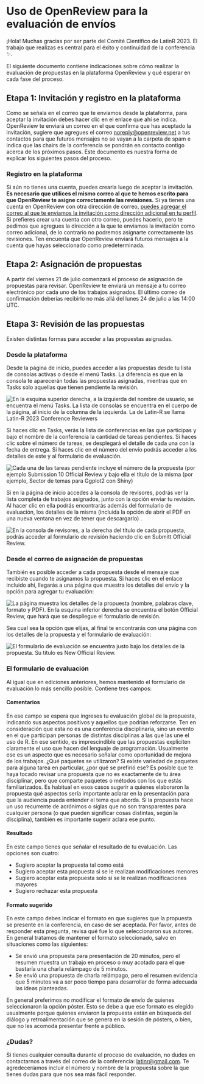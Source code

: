 # Uso de OpenReview para la evaluación de envíos

¡Hola! Muchas gracias por ser parte del Comité Científico de LatinR 2023. El trabajo que realizas es central para el éxito y continuidad de la conferencia :sparkles:.

El siguiente documento contiene indicaciones sobre cómo realizar la evaluación de propuestas en la plataforma OpenReview y qué esperar en cada fase del proceso.

## Etapa 1: Invitación y registro en la plataforma

Como se señala en el correo que te enviamos desde la plataforma, para aceptar la invitación debes hacer clic en el enlace que ahí se indica. OpenReview te enviará un correo en el que confirma que has aceptado la invitación, sugiere que agregues el correo [noreply@openreview.net](mailto:noreply@openreview.net) a tus contactos para que futuros mensajes no se vayan a la carpeta de spam e indica que las chairs de la conferencia se pondrán en contacto contigo acerca de los próximos pasos. Este documento es nuestra forma de explicar los siguientes pasos del proceso. 

### Registro en la plataforma

Si aún no tienes una cuenta, puedes crearla luego de aceptar la invitación. **Es necesario que utilices el mismo correo al que te hemos escrito para que OpenReview te asigne correctamente las revisiones.** Si ya tienes una cuenta en OpenReview con otra dirección de correo, [puedes agregar el correo al que te enviamos la invitación como dirección adicional en tu perfil](https://docs.openreview.net/getting-started/creating-an-openreview-profile/add-or-remove-an-email-address-from-your-profile). Si prefieres crear una cuenta con otro correo, puedes hacerlo, pero te pedimos que agregues la dirección a la que te enviamos la invitación como correo adicional, de lo contrario no podremos asignarte correctamente las revisiones. 
Ten encuenta que OpenReview enviará futuros mensajes a la cuenta que hayas seleccionado como predeterminada.  

## Etapa 2: Asignación de propuestas

A partir del viernes 21 de julio comenzará el proceso de asignación de propuestas para revisar. OpenReview te enviará un mensaje a tu correo electrónico por cada uno de los trabajos asignados. El último correo de confirmación deberías recibirlo no más allá del lunes 24 de julio a las 14:00 UTC. 

## Etapa 3: Revisión de las propuestas

Existen distintas formas para acceder a las propuestas asignadas. 

### Desde la plataforma

Desde la página de inicio, puedes acceder a las propuestas desde tu lista de consolas activas o desde el menú Tasks. La diferencia es que en la consola te aparecerán todas las propuestas asignadas, mientras que en Tasks solo aquellas que tienen pendiente la revisión. 

![En la esquina superior derecha, a la izquierda del nombre de usuario, se encuentra el menú Tasks. La lista de consolas se encuentra en el cuerpo de la página, al inicio de la columna de la izquierda. La de Latin-R se llama Latin-R 2023 Conference Reviewers](./img/inicio.png "En la esquina superior derecha, a la izquierda del nombre de usuario, se encuentra el menú Tasks. La lista de consolas se encuentra en el cuerpo de la página, al inicio de la columna de la izquierda. La de Latin-R se llama Latin-R 2023 Conference Reviewers")

Si haces clic en Tasks, verás la lista de conferencias en las que participas y bajo el nombre de la conferencia la cantidad de tareas pendientes. Si haces clic sobre el número de tareas, se desplegará el detalle de cada una con la fecha de entrega. Si haces clic en el número del envío podrás acceder a los detalles de este y al formulario de evaluación. 

![Cada una de las tareas pendiente incluye el número de la propuesta (por ejemplo Submission 10 Official Review y bajo ella el título de la misma (por ejemplo, Sector de temas para Ggplot2 con Shiny)](./img/tasks.png "Cada una de las tareas pendiente incluye el número de la propuesta (por ejemplo Submission 10 Official Review y bajo ella el título de la misma (por ejemplo, Sector de temas para Ggplot2 con Shiny)")

Si en la página de inicio accedes a la consola de revisores, podrás ver la lista completa de trabajos asignados, junto con la opción enviar tu revisión.  Al hacer clic en ella podrás encontrarás además del formulario de evaluación, los detalles de la misma (incluida la opción de abrir el PDF en una nueva ventana en vez de tener que descargarlo) . 

![En la consola de revisores, a la derecha del título de cada propuesta, podrás acceder al formulario de revisión haciendo clic en Submitt Official Review. ](./img/consola-revisores.png "En la consola de revisores, a la derecha del título de cada propuesta, podrás acceder al formulario de revisión haciendo clic en Submitt Official Review. ")

### Desde el correo de asignación de propuestas

También es posible acceder a cada propuesta desde el mensaje que recibiste cuando te asignamos la propuesta. Si haces clic en el enlace incluido ahí, llegarás a una página que muestra los detalles del envío y la opción para agregar tu evaluación:

![La página muestra los detalles de la propuesta (nombre, palabras clave, formato y PDF). En la esquina inferior derecha se encuentra el botón Official Review, que hará que se despliegue el formulario de revisión.](./img/acceso-desde-correo.png "La página muestra los detalles de la propuesta (nombre, palabras clave, formato y PDF). En la esquina inferior derecha se encuentra el botón Official Review, que hará que se despliegue el formulario de revisión.")

Sea cual sea la opción que elijas, al final te encontrarás con una página con los detalles de la propuesta y el formulario de evaluación:

![El formulario de evaluación se encuentra justo bajo los detalles de la propuesta. Su título es New Official Review.](./img/formulario-evaluacion.png "El formulario de evaluación se encuentra justo bajo los detalles de la propuesta. Su título es New Official Review.")


### El formulario de evaluación

Al igual que en ediciones anteriores, hemos mantenido el formulario de evaluación lo más sencillo posible. Contiene tres campos:

#### Comentarios
En ese campo se espera que ingreses tu evaluación global de la propuesta, indicando sus aspectos positivos y aquellos que podrían reforzarse. Ten en consideración que esta no es una conferencia disciplinaria, sino un evento en el que participan personas de distintas disciplinas a las que las une el uso de R. En ese sentido, es imprescindible que las propuestas expliciten claramente el uso que hacen del lenguaje de programación. Usualmente ese es un aspecto que es necesario señalar como oportunidad de mejora de los trabajos. ¿Qué paquetes se utilizaron? Si existe variedad de paquetes para alguna tarea en particular, ¿por qué se prefirió ese?
Es posible que te haya tocado revisar una propuesta que no es exactamente de tu área disciplinar, pero que comparte paquetes o métodos con los que estás familiarizados. Es habitual en esos casos sugerir a quienes elaboraron la propuesta qué aspectos sería importante aclarar en la presentación para que la audiencia pueda entender el tema que aborda. 
Si la propuesta hace un uso recurrente de acrónimos o siglas que no son transparentes para cualquier persona (o que pueden significar cosas distintas, según la disciplina), también es importante sugerir aclara ese punto. 

#### Resultado
En este campo tienes que señalar el resultado de tu evaluación. Las opciones son cuatro:

- Sugiero aceptar la propuesta tal como está
- Sugiero aceptar esta propuesta si se le realizan modificaciones menores
- Sugiero aceptar esta propuesta solo si se le realizan modificaciones mayores
- Sugiero rechazar esta propuesta

#### Formato sugerido

En este campo debes indicar el formato en que sugieres que la propuesta se presente en la conferencia, en caso de ser aceptada. Por favor, antes de responder esta pregunta, revisa qué fue lo que seleccionaron sus autores. En general tratamos de mantener el formato seleccionado, salvo en situaciones como las siguientes:

- Se envió una propuesta para presentación de 20 minutos, pero el resumen muestra un trabajo en proceso o muy acotado para el que bastaría una charla relámpago de 5 minutos. 
- Se envió una propuesta de charla relámpago, pero el resumen evidencia que 5 minutos va a ser poco tiempo para desarrollar de forma adecuada las ideas planteadas. 

En general preferimos no modificar el formato de envío de quienes seleccionaron la opción póster. Esto se debe a que ese formato es elegido usualmente porque quienes enviaron la propuesta están en búsqueda del diálogo y retroalimentación que se genera en la sesión de pósters, o bien, que no les acomoda presentar frente a público. 

### ¿Dudas?
Si tienes cualquier consulta durante el proceso de evaluación, no dudes en contactarnos a través del correo de la conferencia: latinr@gmail.com. Te agredeceríamos incluir el número y nombre de la propuesta sobre la que tienes dudas para que nos sea más fácil responder.